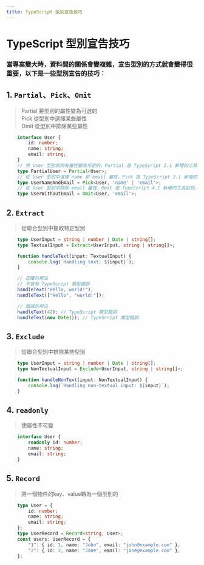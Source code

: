 ```yaml
---
title: TypeScript 型別宣告技巧
---
```

# TypeScript 型別宣告技巧

### 當專案變大時，資料間的關係會變複雜，宣告型別的方式就會變得很重要，以下是一些型別宣告的技巧：

## 1. `Partial`、`Pick`、`Omit`
> Partial 將型別的屬性變為可選的<br>
> Pick 從型別中選擇某些屬性<br>
> Omit 從型別中排除某些屬性 <br>
```typescript
    interface User {
        id: number;
        name: string;
        email: string;
    }
    // 將 User 型別的所有屬性變為可選的，Partial 是 TypeScript 2.1 新增的工具型別，用來將一個型別的所有屬性變為可選的。
    type PartialUser = Partial<User>;
    // 從 User 型別中選擇 name 和 email 屬性，Pick 是 TypeScript 2.1 新增的工具型別，用來從一個型別中選擇某些屬性。
    type UserNameAndEmail = Pick<User, 'name' | 'email'>;
    // 從 User 型別中排除 email 屬性，Omit 是 TypeScript 4.1 新增的工具型別，用來從一個型別中排除某些屬性。
    type UserWithoutEmail = Omit<User, 'email'>;
```
## 2. `Extract` 
> 從聯合型別中提取特定型別
```typescript
    type UserInput = string | number | Date | string[];
    type TextualInput = Extract<UserInput, string | string[]>;

    function handleText(input: TextualInput) {
        console.log(`Handling text: ${input}`);
    }

    // 正確的用法
    // 不會有 TypeScript 類型錯誤
    handleText("Hello, world!");
    handleText(["Hello", "world!"]);

    // 錯誤的用法
    handleText(42); // TypeScript 類型錯誤
    handleText(new Date()); // TypeScript 類型錯誤
```
## 3. `Exclude`
> 從聯合型別中排除某些型別
```typescript
    type UserInput = string | number | Date | string[];
    type NonTextualInput = Exclude<UserInput, string | string[]>;

    function handleNonText(input: NonTextualInput) {
        console.log(`Handling non-textual input: ${input}`);
    }
``` 
## 4. `readonly` 
> 使屬性不可變
```typescript
    interface User {
        readonly id: number;
        name: string;
        email: string;
    }
```
## 5. `Record`
> 將一個物件的key、value轉為一個型別的
```typescript
    type User = {
        id: number;
        name: string;
        email: string;
    };
    type UserRecord = Record<string, User>;
    const users: UserRecord = {
        "1": { id: 1, name: "John", email: "john@example.com" },
        "2": { id: 2, name: "Jane", email: "jane@example.com" },
    };

```


